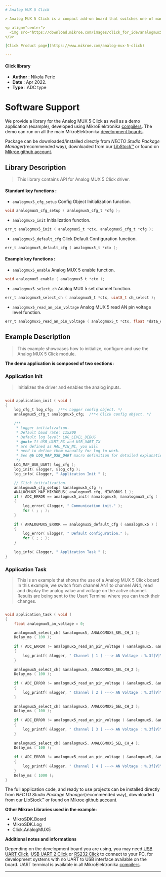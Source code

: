 ```yaml
---
# Analog MUX 5 Click

> Analog MUX 5 Click is a compact add-on board that switches one of many inputs to one output. This board features the MAX4634, a fast, low-voltage four-channel CMOS analog multiplexer from Analog Devices. This low-voltage multiplexer operates from both mikroBUS™ power rails and features 4Ω maximum ON-resistance (RON). CMOS switch construction allows the processing of analog signals within the supply voltage range. It is also characterized by an easy way of management, only through a couple of signals from the mikroBUS™ socket. This Click board™ is suitable for various applications, from industrial and instrumentation to medical, consumer, communications, and more.

<p align="center">
  <img src="https://download.mikroe.com/images/click_for_ide/analogmux5_click.png" height=300px>
</p>

[Click Product page](https://www.mikroe.com/analog-mux-5-click)

---
```



#### Click library

- **Author**        : Nikola Peric
- **Date**          : Apr 2022.
- **Type**          : ADC type


# Software Support

We provide a library for the Analog MUX 5 Click
as well as a demo application (example), developed using MikroElektronika
[compilers](https://www.mikroe.com/necto-studio).
The demo can run on all the main MikroElektronika [development boards](https://www.mikroe.com/development-boards).

Package can be downloaded/installed directly from *NECTO Studio Package Manager*(recommended way), downloaded from our [LibStock&trade;](https://libstock.mikroe.com) or found on [Mikroe github account](https://github.com/MikroElektronika/mikrosdk_click_v2/tree/master/clicks).

## Library Description

> This library contains API for Analog MUX 5 Click driver.

#### Standard key functions :

- `analogmux5_cfg_setup` Config Object Initialization function.
```c
void analogmux5_cfg_setup ( analogmux5_cfg_t *cfg );
```

- `analogmux5_init` Initialization function.
```c
err_t analogmux5_init ( analogmux5_t *ctx, analogmux5_cfg_t *cfg );
```

- `analogmux5_default_cfg` Click Default Configuration function.
```c
err_t analogmux5_default_cfg ( analogmux5_t *ctx );
```

#### Example key functions :

- `analogmux5_enable` Analog MUX 5 enable function.
```c
void analogmux5_enable ( analogmux5_t *ctx );
```

- `analogmux5_select_ch` Analog MUX 5 set channel function.
```c
err_t analogmux5_select_ch ( analogmux5_t *ctx, uint8_t ch_select );
```

- `analogmux5_read_an_pin_voltage` Analog MUX 5 read AN pin voltage level function.
```c
err_t analogmux5_read_an_pin_voltage ( analogmux5_t *ctx, float *data_out );
```

## Example Description

> This example showcases how to initialize, configure and use the Analog MUX 5 Click module.

**The demo application is composed of two sections :**

### Application Init

> Initializes the driver and enables the analog inputs.

```c

void application_init ( void )
{
    log_cfg_t log_cfg;  /**< Logger config object. */
    analogmux5_cfg_t analogmux5_cfg;  /**< Click config object. */

    /** 
     * Logger initialization.
     * Default baud rate: 115200
     * Default log level: LOG_LEVEL_DEBUG
     * @note If USB_UART_RX and USB_UART_TX 
     * are defined as HAL_PIN_NC, you will 
     * need to define them manually for log to work. 
     * See @b LOG_MAP_USB_UART macro definition for detailed explanation.
     */
    LOG_MAP_USB_UART( log_cfg );
    log_init( &logger, &log_cfg );
    log_info( &logger, " Application Init " );

    // Click initialization.
    analogmux5_cfg_setup( &analogmux5_cfg );
    ANALOGMUX5_MAP_MIKROBUS( analogmux5_cfg, MIKROBUS_1 );
    if ( ADC_ERROR == analogmux5_init( &analogmux5, &analogmux5_cfg ) )
    {
        log_error( &logger, " Communication init." );
        for ( ; ; );
    }
    
    if ( ANALOGMUX5_ERROR == analogmux5_default_cfg ( &analogmux5 ) )
    {
        log_error( &logger, " Default configuration." );
        for ( ; ; );
    }
    
    log_info( &logger, " Application Task " );
}

```

### Application Task

> This is an example that shows the use of a Analog MUX 5 Click board
> In this example, we switch from channel AN1 to channel AN4, 
> read and display the analog value and voltage on the active channel.
> Results are being sent to the Usart Terminal where you can track their changes.

```c

void application_task ( void ) 
{
    float analogmux5_an_voltage = 0;

    analogmux5_select_ch( &analogmux5, ANALOGMUX5_SEL_CH_1 );
    Delay_ms ( 100 );
        
    if ( ADC_ERROR != analogmux5_read_an_pin_voltage ( &analogmux5, &analogmux5_an_voltage ) ) 
    {
        log_printf( &logger, " Channel [ 1 ] ---> AN Voltage : %.3f[V]\r\n\n", analogmux5_an_voltage );
    }
    
    analogmux5_select_ch( &analogmux5, ANALOGMUX5_SEL_CH_2 );
    Delay_ms ( 100 );
        
    if ( ADC_ERROR != analogmux5_read_an_pin_voltage ( &analogmux5, &analogmux5_an_voltage ) ) 
    {
        log_printf( &logger, " Channel [ 2 ] ---> AN Voltage : %.3f[V]\r\n\n", analogmux5_an_voltage );
    }
    
    analogmux5_select_ch( &analogmux5, ANALOGMUX5_SEL_CH_3 );
    Delay_ms ( 100 );
        
    if ( ADC_ERROR != analogmux5_read_an_pin_voltage ( &analogmux5, &analogmux5_an_voltage ) ) 
    {
        log_printf( &logger, " Channel [ 3 ] ---> AN Voltage : %.3f[V]\r\n\n", analogmux5_an_voltage );
    }
    
    analogmux5_select_ch( &analogmux5, ANALOGMUX5_SEL_CH_4 );
    Delay_ms ( 100 );
        
    if ( ADC_ERROR != analogmux5_read_an_pin_voltage ( &analogmux5, &analogmux5_an_voltage ) ) 
    {
        log_printf( &logger, " Channel [ 4 ] ---> AN Voltage : %.3f[V]\r\n\n", analogmux5_an_voltage );
    }
    Delay_ms ( 1000 );
}

```

The full application code, and ready to use projects can be installed directly from *NECTO Studio Package Manager*(recommended way), downloaded from our [LibStock&trade;](https://libstock.mikroe.com) or found on [Mikroe github account](https://github.com/MikroElektronika/mikrosdk_click_v2/tree/master/clicks).

**Other Mikroe Libraries used in the example:**

- MikroSDK.Board
- MikroSDK.Log
- Click.AnalogMUX5

**Additional notes and informations**

Depending on the development board you are using, you may need
[USB UART Click](https://www.mikroe.com/usb-uart-click),
[USB UART 2 Click](https://www.mikroe.com/usb-uart-2-click) or
[RS232 Click](https://www.mikroe.com/rs232-click) to connect to your PC, for
development systems with no UART to USB interface available on the board. UART
terminal is available in all MikroElektronika
[compilers](https://shop.mikroe.com/compilers).

---
